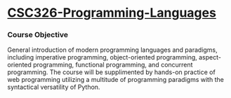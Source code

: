 # [CSC326-Programming-Languages](http://www.eecg.toronto.edu/~jzhu/csc326/csc326.html)
### Course Objective
General introduction of modern programming languages and paradigms, including imperative programming, object-oriented programming, aspect-oriented programming, functional programming, and concurrent programming. The course will be supplimented by hands-on practice of web programming utilizing a multitude of programming paradigms with the syntactical versatility of Python.
